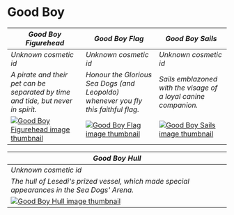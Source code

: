 # Good Boy

| *Good Boy Figurehead* | *Good Boy Flag* | *Good Boy Sails* |
| --------------------- | --------------- | ---------------- |
| *Unknown cosmetic id* | *Unknown cosmetic id* | *Unknown cosmetic id* |
| *A pirate and their pet can be separated by time and tide, but never in spirit.* | *Honour the Glorious Sea Dogs (and Leopoldo) whenever you fly this faithful flag.* | *Sails emblazoned with the visage of a loyal canine companion.* |
| [![*Good Boy Figurehead* image thumbnail](https://cdn.merciasquill.com/images/67035fed8ad30bf0035179c4)](https://seaofthieves.wiki.gg/wiki/Good_Boy_Figurehead) | [![*Good Boy Flag* image thumbnail](https://cdn.merciasquill.com/images/67035fed8ad30bf0035179c4)](https://seaofthieves.wiki.gg/wiki/Good_Boy_Flag) | [![*Good Boy Sails* image thumbnail](https://cdn.merciasquill.com/images/67035fed8ad30bf0035179c4)](https://seaofthieves.wiki.gg/wiki/Good_Boy_Sails) |

| *Good Boy Hull* |
| --------------- |
| *Unknown cosmetic id* |
| *The hull of Lesedi's prized vessel, which made special appearances in the Sea Dogs' Arena.* |
| [![*Good Boy Hull* image thumbnail](https://cdn.merciasquill.com/images/67035fed8ad30bf0035179c4)](https://seaofthieves.wiki.gg/wiki/Good_Boy_Hull) |
